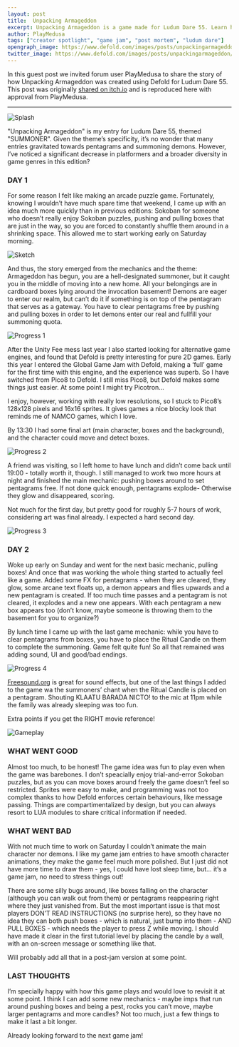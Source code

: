 ```yaml
---
layout: post
title:  Unpacking Armageddon
excerpt: Unpacking Armageddon is a game made for Ludum Dare 55. Learn how it was made in this blog post.
author: PlayMedusa
tags: ["creator spotlight", "game jam", "post mortem", "ludum dare"]
opengraph_image: https://www.defold.com/images/posts/unpackingarmageddon/unpacking-splash.png
twitter_image: https://www.defold.com/images/posts/unpackingarmageddon/unpacking-splash.png
---
```


In this guest post we invited forum user PlayMedusa to share the story of how Unpacking Armageddon was created using Defold for Ludum Dare 55. This post was originally [shared on itch.io](https://playmedusa.itch.io/unpacking-armageddon/devlog/724660/unpacking-armageddon-postmortem) and is reproduced here with approval from PlayMedusa.

---

![Splash](/images/posts/unpacking-armageddon/unpacking-splash.png)

"Unpacking Armageddon" is my entry for Ludum Dare 55, themed "SUMMONER". Given the theme’s specificity, it’s no wonder that many entries gravitated towards pentagrams and summoning demons. However, I’ve noticed a significant decrease in platformers and a broader diversity in game genres in this edition?


### DAY 1

For some reason I felt like making an arcade puzzle game. Fortunately, knowing I wouldn’t have much spare time that weekend, I came up with an idea much more quickly than in previous editions: Sokoban for someone who doesn’t really enjoy Sokoban puzzles, pushing and pulling boxes that are just in the way, so you are forced to constantly shuffle them around in a shrinking space. This allowed me to start working early on Saturday morning.

![Sketch](/images/posts/unpacking-armageddon/sketch.jpeg)

And thus, the story emerged from the mechanics and the theme: Armageddon has begun, you are a hell-designated summoner, but it caught you in the middle of moving into a new home. All your belongings are in cardboard boxes lying around the invocation basement! Demons are eager to enter our realm, but can’t do it if something is on top of the pentagram that serves as a gateway. You have to clear pentagrams free by pushing and pulling boxes in order to let demons enter our real and fullfill your summoning quota.

![Progress 1](/images/posts/unpacking-armageddon/game1.png)

After the Unity Fee mess last year I also started looking for alternative game engines, and found that Defold is pretty interesting for pure 2D games. Early this year I entered the Global Game Jam with Defold, making a ‘full’ game for the first time with this engine, and the experience was superb. So I have switched from Pico8 to Defold. I still miss Pico8, but Defold makes some things just easier. At some point I might try Picotron…

I enjoy, however, working with really low resolutions, so I stuck to Pico8’s 128x128 pixels and 16x16 sprites. It gives games a nice blocky look that reminds me of NAMCO games, which I love.

By 13:30 I had some final art (main character, boxes and the background), and the character could move and detect boxes.

![Progress 2](/images/posts/unpacking-armageddon/game2.gif)

A friend was visiting, so I left home to have lunch and didn’t come back until 19:00 - totally worth it, though. I still managed to work two more hours at night and finished the main mechanic: pushing boxes around to set pentagrams free. If not done quick enough, pentagrams explode- Otherwise they glow and disappeared, scoring.

Not much for the first day, but pretty good for roughly 5-7 hours of work, considering art was final already. I expected a hard second day.

![Progress 3](/images/posts/unpacking-armageddon/game3.gif)

### DAY 2

Woke up early on Sunday and went for the next basic mechanic, pulling boxes! And once that was working the whole thing started to actually feel like a game. Added some FX for pentagrams - when they are cleared, they glow, some arcane text floats up, a demon appears and flies upwards and a new pentagram is created. If too much time passes and a pentagram is not cleared, it explodes and a new one appears. With each pentagram a new box appears too (don’t know, maybe someone is throwing them to the basement for you to organize?)

By lunch time I came up with the last game mechanic: while you have to clear pentagrams from boxes, you have to place the Ritual Candle on them to complete the summoning. Game felt quite fun! So all that remained was adding sound, UI and good/bad endings.

![Progress 4](/images/posts/unpacking-armageddon/game4.gif)

[Freesound.org](https://freesound.org/) is great for sound effects, but one of the last things I added to the game wa the summoners’ chant when the Ritual Candle is placed on a pentagram. Shouting KLAATU BARADA NICTO! to the mic at 11pm while the family was already sleeping was too fun.

Extra points if you get the RIGHT movie reference!

![Gameplay](/images/posts/unpacking-armageddon/unpacking-armageddon.gif)


### WHAT WENT GOOD

Almost too much, to be honest! The game idea was fun to play even when the game was barebones. I don’t speacially enjoy trial-and-error Sokoban puzzles, but as you can move boxes around freely the game doesn’t feel so restricted. Sprites were easy to make, and programming was not too complex thanks to how Defold enforces certain behaviours, like message passing. Things are compartimentalized by design, but you can always resort to LUA modules to share critical information if needed.


### WHAT WENT BAD

With not much time to work on Saturday I couldn’t animate the main character nor demons. I like my game jam entries to have smooth character animations, they make the game feel much more polished. But I just did not have more time to draw them - yes, I could have lost sleep time, but… it’s a game jam, no need to stress things out!

There are some silly bugs around, like boxes falling on the character (although you can walk out from them) or pentagrams reappearing right where they just vanished from. But the most important issue is that most players DON’T READ INSTRUCTIONS (no surprise here), so they have no idea they can both push boxes - which is natural, just bump into them - AND PULL BOXES - which needs the player to press Z while moving. I should have made it clear in the first tutorial level by placing the candle by a wall, with an on-screen message or something like that.

Will probably add all that in a post-jam version at some point.


### LAST THOUGHTS

I’m specially happy with how this game plays and would love to revisit it at some point. I think I can add some new mechanics - maybe imps that run around pushing boxes and being a pest, rocks you can’t move, maybe larger pentagrams and more candles? Not too much, just a few things to make it last a bit longer.

Already looking forward to the next game jam!